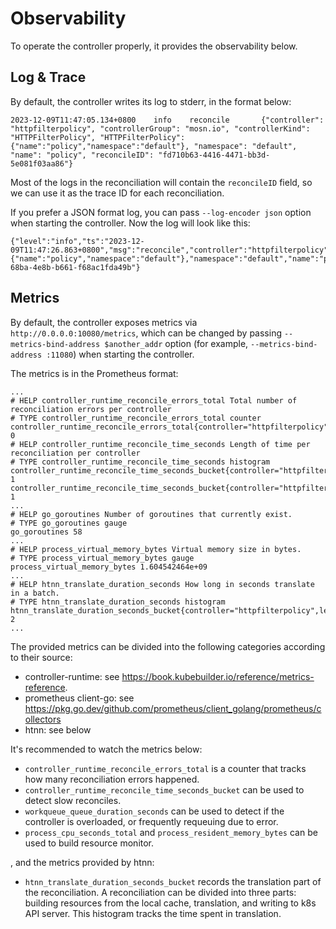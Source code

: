 # Observability

To operate the controller properly, it provides the observability below.

## Log & Trace

By default, the controller writes its log to stderr, in the format below:

```
2023-12-09T11:47:05.134+0800    info    reconcile       {"controller": "httpfilterpolicy", "controllerGroup": "mosn.io", "controllerKind": "HTTPFilterPolicy", "HTTPFilterPolicy": {"name":"policy","namespace":"default"}, "namespace": "default", "name": "policy", "reconcileID": "fd710b63-4416-4471-bb3d-5e081f03aa86"}
```

Most of the logs in the reconciliation will contain the `reconcileID` field, so we can use it as the trace ID for each reconciliation.

If you prefer a JSON format log, you can pass `--log-encoder json` option when starting the controller. Now the log will look like this:

```
{"level":"info","ts":"2023-12-09T11:47:26.863+0800","msg":"reconcile","controller":"httpfilterpolicy","controllerGroup":"mosn.io","controllerKind":"HTTPFilterPolicy","HTTPFilterPolicy":{"name":"policy","namespace":"default"},"namespace":"default","name":"policy","reconcileID":"3120c72c-68ba-4e8b-b661-f68ac1fda49b"}
```

## Metrics

By default, the controller exposes metrics via `http://0.0.0.0:10080/metrics`, which can be changed by passing `--metrics-bind-address $another_addr` option (for example, `--metrics-bind-address :11080`) when starting the controller.

The metrics is in the Prometheus format:

```
...
# HELP controller_runtime_reconcile_errors_total Total number of reconciliation errors per controller
# TYPE controller_runtime_reconcile_errors_total counter
controller_runtime_reconcile_errors_total{controller="httpfilterpolicy"} 0
# HELP controller_runtime_reconcile_time_seconds Length of time per reconciliation per controller
# TYPE controller_runtime_reconcile_time_seconds histogram
controller_runtime_reconcile_time_seconds_bucket{controller="httpfilterpolicy",le="0.005"} 1
controller_runtime_reconcile_time_seconds_bucket{controller="httpfilterpolicy",le="0.01"} 1
...
# HELP go_goroutines Number of goroutines that currently exist.
# TYPE go_goroutines gauge
go_goroutines 58
...
# HELP process_virtual_memory_bytes Virtual memory size in bytes.
# TYPE process_virtual_memory_bytes gauge
process_virtual_memory_bytes 1.604542464e+09
...
# HELP htnn_translate_duration_seconds How long in seconds translate in a batch.
# TYPE htnn_translate_duration_seconds histogram
htnn_translate_duration_seconds_bucket{controller="httpfilterpolicy",le="0.0001"} 2
...
```

The provided metrics can be divided into the following categories according to their source:

* controller-runtime: see https://book.kubebuilder.io/reference/metrics-reference.
* prometheus client-go: see https://pkg.go.dev/github.com/prometheus/client_golang/prometheus/collectors
* htnn: see below

It's recommended to watch the metrics below:

* `controller_runtime_reconcile_errors_total` is a counter that tracks how many reconciliation errors happened.
* `controller_runtime_reconcile_time_seconds_bucket` can be used to detect slow reconciles.
* `workqueue_queue_duration_seconds` can be used to detect if the controller is overloaded, or frequently requeuing due to error.
* `process_cpu_seconds_total` and `process_resident_memory_bytes` can be used to build resource monitor.

, and the metrics provided by htnn:

* `htnn_translate_duration_seconds_bucket` records the translation part of the reconciliation. A reconciliation can be divided into three parts: building resources from the local cache, translation, and writing to k8s API server. This histogram tracks the time spent in translation.
